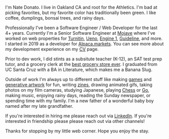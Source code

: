 I'm Nate Donato.  I live in Oakland CA and root for the Athletics.  I'm bad at picking favorites, but my favorite color has traditionally been green.  I like coffee, dumplings, bonsai trees, and rainy days.  

Professionally I've been a Software Engineer / Web Developer for the last 4+ years.  Currently I'm a Senior Software Engineer at [Mojave](https://mojave.agency) where I've worked on web properties for [Turnitin](https://turnitin.com), [Ueno](https://ueno.co/), [Engine 1](https://engine1.com/), [Guideline](https://www.guideline.com/), and more.  I started in 2019 as a developer for [Alpaca.markets](Alpaca.markets).  You can see more about my development experience on my [CV](https://natedonato.com/cv) page.

Prior to dev work, I did stints as a subsitute teacher (K-12), an SAT test prep tutor, and a grocery clerk at the [best grocery store ever](https://www.instagram.com/stargrocerberkeley/).  I graduated from UC Santa Cruz with a BA in Literature, which makes me a Banana Slug.

Outside of work I'm always up to different stuff like making [games](https://natedonato.com/games) and [generative artwork](https://natedonato.com/generative) for fun, writing [zines](https://natedonato.com/zines), drawing animated gifs, taking photos on my film cameras, studying Japanese, playing [Chess](https://lichess.org/@/naet) or [Go](https://online-go.com/player/787153/), making music, enjoying rainy days, reading the Sunday newspaper, or spending time with my family.  I'm a new father of a wonderful baby boy named after my late grandfather.

If you're interested in hiring me please reach out via [LinkedIn](https://www.linkedin.com/in/natedonato/).  If you're interested in friendship please please reach out via other channels!

Thanks for stopping by my little web corner.  Hope you enjoy the stay.
